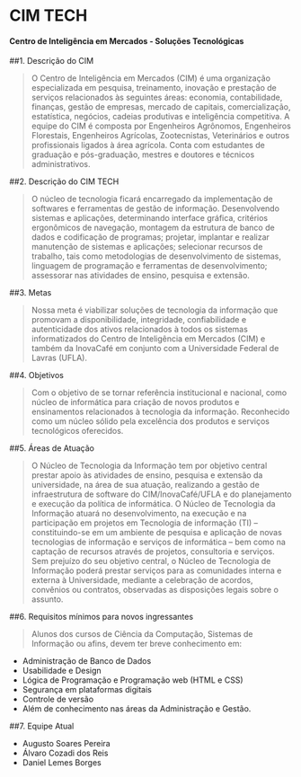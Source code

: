 # CIM TECH
#### Centro de Inteligência em Mercados - Soluções Tecnológicas

##1. Descrição do CIM

> O Centro de Inteligência em Mercados (CIM) é uma organização especializada em pesquisa, treinamento, inovação e prestação de serviços relacionados às seguintes áreas: economia, contabilidade, finanças, gestão de empresas, mercado de capitais, comercialização, estatística, negócios, cadeias produtivas e inteligência competitiva. A equipe do CIM é composta por Engenheiros Agrônomos, Engenheiros Florestais, Engenheiros Agrícolas, Zootecnistas, Veterinários e outros profissionais ligados à área agrícola. Conta com estudantes de graduação e pós-graduação, mestres e doutores e técnicos administrativos.

##2. Descrição do CIM TECH

> O núcleo de tecnologia ficará encarregado da implementação de softwares e ferramentas de gestão de informação. Desenvolvendo sistemas e aplicações, determinando interface gráfica, critérios ergonômicos de navegação, montagem da estrutura de banco de dados e codificação de programas; projetar, implantar e realizar manutenção de sistemas e aplicações; selecionar recursos de trabalho, tais como metodologias de desenvolvimento de sistemas, linguagem de programação e ferramentas de desenvolvimento; assessorar nas atividades de ensino, pesquisa e extensão.

##3. Metas

> Nossa meta é viabilizar soluções de tecnologia da informação que promovam a disponibilidade, integridade, confiabilidade e autenticidade dos ativos relacionados à todos os sistemas informatizados do Centro de Inteligência em Mercados (CIM) e também da InovaCafé em conjunto com a Universidade Federal de Lavras (UFLA).

##4. Objetivos

> Com o objetivo de se tornar referência institucional e nacional, como núcleo de informática para criação de novos produtos e ensinamentos relacionados à tecnologia da informação. Reconhecido como um núcleo sólido pela excelência dos produtos e serviços tecnológicos oferecidos.

##5. Áreas de Atuação

> O Núcleo de Tecnologia da Informação tem por objetivo central prestar apoio às atividades de ensino, pesquisa e extensão da universidade, na área de sua atuação, realizando a gestão de infraestrutura de software do CIM/InovaCafé/UFLA e do planejamento e execução da política de informática.
O Núcleo de Tecnologia da Informação atuará no desenvolvimento, na execução e na participação em projetos em Tecnologia de informação (TI) – constituindo-se em um ambiente de pesquisa e aplicação de novas tecnologias de informação e serviços de informática – bem como na captação de recursos através de projetos, consultoria e serviços.
Sem prejuízo do seu objetivo central, o Núcleo de Tecnologia de Informação poderá prestar serviços para as comunidades interna e externa à Universidade, mediante a celebração de acordos, convênios ou contratos, observadas as disposições legais sobre o assunto.

##6. Requisitos mínimos para novos ingressantes

> Alunos dos cursos de Ciência da Computação, Sistemas de Informação ou afins, devem ter breve conhecimento em:
 - Administração de Banco de Dados
 - Usabilidade e Design
 - Lógica de Programação e Programação web (HTML e CSS)
 - Segurança em plataformas digitais
 - Controle de versão
 - Além de conhecimento nas áreas da Administração e Gestão.

##7. Equipe Atual
>
- Augusto Soares Pereira
- Álvaro Cozadi dos Reis
- Daniel Lemes Borges

